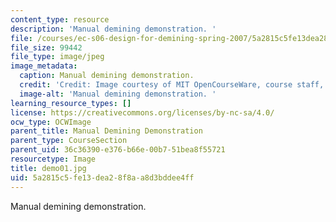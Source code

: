 ```yaml
---
content_type: resource
description: 'Manual demining demonstration. '
file: /courses/ec-s06-design-for-demining-spring-2007/5a2815c5fe13dea28f8aa8d3bddee4ff_demo01.jpg
file_size: 99442
file_type: image/jpeg
image_metadata:
  caption: Manual demining demonstration.
  credit: 'Credit: Image courtesy of MIT OpenCourseWare, course staff, and students.'
  image-alt: 'Manual demining demonstration. '
learning_resource_types: []
license: https://creativecommons.org/licenses/by-nc-sa/4.0/
ocw_type: OCWImage
parent_title: Manual Demining Demonstration
parent_type: CourseSection
parent_uid: 36c36390-e376-b66e-00b7-51bea8f55721
resourcetype: Image
title: demo01.jpg
uid: 5a2815c5-fe13-dea2-8f8a-a8d3bddee4ff
---
```

Manual demining demonstration. 